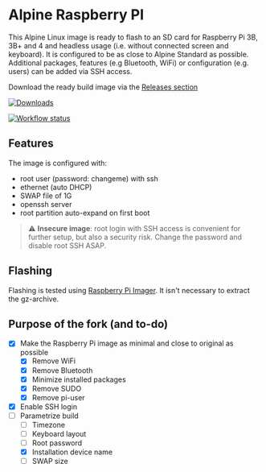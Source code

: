 # Alpine Raspberry PI
This Alpine Linux image is ready to flash to an SD card for Raspberry Pi 3B, 3B+ and 4 and headless usage (i.e. without connected screen and keyboard). It is configured to be as close to Alpine Standard as possible. Additional packages, features (e.g Bluetooth, WiFi) or configuration (e.g. users) can be added via SSH access.

Download the ready build image via the [Releases section](https://github.com/dannybouwers/alpine-raspberry-pi/releases/latest)

[![Downloads](https://img.shields.io/github/downloads/dannybouwers/alpine-raspberry-pi/latest/total)](https://github.com/dannybouwers/alpine-raspberry-pi/releases/latest)

[![Workflow status](https://github.com/dannybouwers/alpine-raspberry-pi/actions/workflows/main.yml/badge.svg)](https://github.com/dannybouwers/alpine-raspberry-pi/actions/workflows/main.yml)

## Features
The image is configured with:

* root user (password: changeme) with ssh
* ethernet (auto DHCP)
* SWAP file of 1G
* openssh server
* root partition auto-expand on first boot

> :warning: **Insecure image**: root login with SSH access is convenient for further setup, but also a security risk. Change the password and disable root SSH ASAP.

## Flashing
Flashing is tested using [Raspberry Pi Imager](https://www.raspberrypi.org/software/). It isn't necessary to extract the gz-archive.

## Purpose of the fork (and to-do)

- [x] Make the Raspberry Pi image as minimal and close to original as possible
  - [x] Remove WiFi
  - [x] Remove Bluetooth
  - [x] Minimize installed packages
  - [x] Remove SUDO
  - [x] Remove pi-user
- [x] Enable SSH login
- [ ] Parametrize build
  - [ ] Timezone
  - [ ] Keyboard layout
  - [ ] Root password
  - [x] Installation device name
  - [ ] SWAP size
